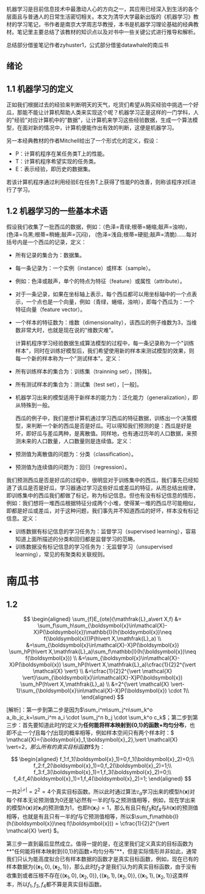 机器学习是目前信息技术中最激动人心的方向之一，其应用已经深入到生活的各个层面且与普通人的日常生活密切相关。本文为清华大学最新出版的《机器学习》教材的学习笔记，书作者是南京大学周志华教授，本书是机器学习理论基础的经典教材。笔记里主要总结了该教材的知识点以及对书中一些关键公式进行推导和解析。

总结部分借鉴笔记作者zyhuster1，公式部分借鉴datawhale的南瓜书

## 绪论

## 1.1 机器学习的定义

正如我们根据过去的经验来判断明天的天气，吃货们希望从购买经验中挑选一个好瓜，那能不能让计算机帮助人类来实现这个呢？机器学习正是这样的一门学科，人的"经验"对应计算机中的"数据"，让计算机来学习这些经验数据，生成一个算法模型，在面对新的情况中，计算机便能作出有效的判断，这便是机器学习。

另一本经典教材的作者Mitchell给出了一个形式化的定义，假设：

 - P：计算机程序在某任务类T上的性能。
 - T：计算机程序希望实现的任务类。
 - E：表示经验，即历史的数据集。

若该计算机程序通过利用经验E在任务T上获得了性能P的改善，则称该程序对E进行了学习。

## 1.2 机器学习的一些基本术语

假设我们收集了一批西瓜的数据，例如：（色泽=青绿;根蒂=蜷缩;敲声=浊响)， (色泽=乌黑;根蒂=稍蜷;敲声=沉闷)， (色泽=浅自;根蒂=硬挺;敲声=清脆)……每对括号内是一个西瓜的记录，定义：

 - 所有记录的集合为：数据集。

 - 每一条记录为：一个实例（instance）或样本（sample）。

 - 例如：色泽或敲声，单个的特点为特征（feature）或属性（attribute）。

 - 对于一条记录，如果在坐标轴上表示，每个西瓜都可以用坐标轴中的一个点表示，一个点也是一个向量，例如（青绿，蜷缩，浊响），即每个西瓜为：一个特征向量（feature vector）。

 - 一个样本的特征数为：维数（dimensionality），该西瓜的例子维数为3，当维数非常大时，也就是现在说的"维数灾难"。

    计算机程序学习经验数据生成算法模型的过程中，每一条记录称为一个"训练样本"，同时在训练好模型后，我们希望使用新的样本来测试模型的效果，则每一个新的样本称为一个"测试样本"。定义：

 - 所有训练样本的集合为：训练集（trainning set），[特殊]。

 - 所有测试样本的集合为：测试集（test set），[一般]。

 - 机器学习出来的模型适用于新样本的能力为：泛化能力（generalization），即从特殊到一般。

    西瓜的例子中，我们是想计算机通过学习西瓜的特征数据，训练出一个决策模型，来判断一个新的西瓜是否是好瓜。可以得知我们预测的是：西瓜是好是坏，即好瓜与差瓜两种，是离散值。同样地，也有通过历年的人口数据，来预测未来的人口数量，人口数量则是连续值。定义：

 - 预测值为离散值的问题为：分类（classification）。

 - 预测值为连续值的问题为：回归（regression）。

我们预测西瓜是否是好瓜的过程中，很明显对于训练集中的西瓜，我们事先已经知道了该瓜是否是好瓜，学习器通过学习这些好瓜或差瓜的特征，从而总结出规律，即训练集中的西瓜我们都做了标记，称为标记信息。但也有没有标记信息的情形，例如：我们想将一堆西瓜根据特征分成两个小堆，使得某一堆的西瓜尽可能相似，即都是好瓜或差瓜，对于这种问题，我们事先并不知道西瓜的好坏，样本没有标记信息。定义：

 - 训练数据有标记信息的学习任务为：监督学习（supervised learning），容易知道上面所描述的分类和回归都是监督学习的范畴。
 - 训练数据没有标记信息的学习任务为：无监督学习（unsupervised learning），常见的有聚类和关联规则。

# 南瓜书

## 1.2

$$
\begin{aligned}
\sum_{f}E_{ote}(\mathfrak{L}_a\vert X,f) &= \sum_f\sum_h\sum_{\boldsymbol{x}\in\mathcal{X}-X}P(\boldsymbol{x})\mathbb{I}(h(\boldsymbol{x})\neq f(\boldsymbol{x}))P(h\vert X,\mathfrak{L}_a) \\
&=\sum_{\boldsymbol{x}\in\mathcal{X}-X}P(\boldsymbol{x}) \sum_hP(h\vert X,\mathfrak{L}_a)\sum_f\mathbb{I}(h(\boldsymbol{x})\neq f(\boldsymbol{x})) \\
&=\sum_{\boldsymbol{x}\in\mathcal{X}-X}P(\boldsymbol{x}) \sum_hP(h\vert X,\mathfrak{L}_a)\cfrac{1}{2}2^{\vert \mathcal{X} \vert} \\
&=\cfrac{1}{2}2^{\vert \mathcal{X} \vert}\sum_{\boldsymbol{x}\in\mathcal{X}-X}P(\boldsymbol{x}) \sum_hP(h\vert X,\mathfrak{L}_a) \\
&=2^{\vert \mathcal{X} \vert-1}\sum_{\boldsymbol{x}\in\mathcal{X}-X}P(\boldsymbol{x}) \cdot 1\\
\end{aligned}
$$

[解析]：第一步到第二步是因为$\sum_i^m\sum_j^n\sum_k^o a_ib_jc_k=\sum_i^m a_i \cdot \sum_j^n b_j \cdot \sum_k^o c_k$；第二步到第三步：首先要知道此时$f$的定义为**任何能将样本映射到{0,1}的函数+均匀分布**，也即不止一个$f$且每个$f$出现的概率相等，例如样本空间只有两个样本时：$ \mathcal{X}=\{\boldsymbol{x}_1,\boldsymbol{x}_2\},\vert \mathcal{X} \vert=2$，那么所有的真实目标函数$f$为：

$$
\begin{aligned}
f_1:f_1(\boldsymbol{x}_1)=0,f_1(\boldsymbol{x}_2)=0;\\
f_2:f_2(\boldsymbol{x}_1)=0,f_2(\boldsymbol{x}_2)=1;\\
f_3:f_3(\boldsymbol{x}_1)=1,f_3(\boldsymbol{x}_2)=0;\\
f_4:f_4(\boldsymbol{x}_1)=1,f_4(\boldsymbol{x}_2)=1;
\end{aligned}
$$

一共$2^{\vert \mathcal{X} \vert}=2^2=4$个真实目标函数。所以此时通过算法$\mathfrak{L}_a$学习出来的模型$h(\boldsymbol{x})$对每个样本无论预测值为0还是1必然有一半的$f$与之预测值相等，例如，现在学出来的模型$h(\boldsymbol{x})$对$\boldsymbol{x}_1$的预测值为1，也即$h(\boldsymbol{x}_1)=1$，那么有且只有$f_3$和$f_4$与$h(\boldsymbol{x})$的预测值相等，也就是有且只有一半的$f$与它预测值相等，所以$\sum_f\mathbb{I}(h(\boldsymbol{x})\neq f(\boldsymbol{x})) = \cfrac{1}{2}2^{\vert \mathcal{X} \vert} $。

第三步一直到最后显然成立。值得一提的是，在这里我们定义真实的目标函数为**"任何能将样本映射到{0,1}的函数+均匀分布"**，但是实际情形并非如此，通常我们只认为能高度拟合已有样本数据的函数才是真实目标函数，例如，现在已有的样本数据为$\{(\boldsymbol{x}_1,0),(\boldsymbol{x}_2,1)\}$，那么此时$f_2$才是我们认为的真实目标函数，由于没有收集到或者压根不存在$\{(\boldsymbol{x}_1,0),(\boldsymbol{x}_2,0)\},\{(\boldsymbol{x}_1,1),(\boldsymbol{x}_2,0)\},\{(\boldsymbol{x}_1,1),(\boldsymbol{x}_2,1)\}$这类样本，所以$f_1,f_3,f_4$都不算是真实目标函数。
